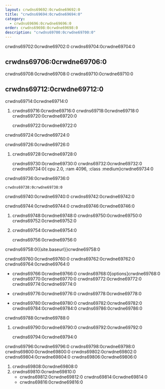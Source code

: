 ```yaml
---
layout: crwdns69692:0crwdne69692:0
title: "crwdns69694:0crwdne69694:0"
category:
  - crwdns69696:0crwdne69696:0
order: crwdns69698:0crwdne69698:0
description: "crwdns69700:0crwdne69700:0"
---
```

crwdns69702:0crwdne69702:0 crwdns69704:0crwdne69704:0

## crwdns69706:0crwdne69706:0

crwdns69708:0crwdne69708:0 crwdns69710:0crwdne69710:0

## crwdns69712:0crwdne69712:0

crwdns69714:0crwdne69714:0

1. crwdns69716:0crwdne69716:0 crwdns69718:0crwdne69718:0 crwdns69720:0crwdne69720:0

    crwdns69722:0crwdne69722:0
    

crwdns69724:0crwdne69724:0

crwdns69726:0crwdne69726:0

1. crwdns69728:0crwdne69728:0

    crwdns69730:0crwdne69730:0
    crwdns69732:0crwdne69732:0
    crwdns69734:0{:cpu 2.0, :ram 4096, :class :medium}crwdne69734:0
    

crwdns69736:0crwdne69736:0

    crwdns69738:0crwdne69738:0
    

crwdns69740:0crwdne69740:0 crwdns69742:0crwdne69742:0

crwdns69744:0crwdne69744:0 crwdns69746:0crwdne69746:0

1. crwdns69748:0crwdne69748:0 crwdns69750:0crwdne69750:0 crwdns69752:0crwdne69752:0

2. crwdns69754:0crwdne69754:0

    crwdns69756:0crwdne69756:0
    

crwdns69758:0{{site.baseurl}}crwdne69758:0

crwdns69760:0crwdne69760:0 crwdns69762:0crwdne69762:0 crwdns69764:0crwdne69764:0

- crwdns69766:0crwdne69766:0 crwdns69768:0[options]crwdne69768:0 crwdns69770:0crwdne69770:0 crwdns69772:0crwdne69772:0 crwdns69774:0crwdne69774:0

- crwdns69776:0crwdne69776:0 crwdns69778:0crwdne69778:0

- crwdns69780:0crwdne69780:0 crwdns69782:0crwdne69782:0 crwdns69784:0crwdne69784:0 crwdns69786:0crwdne69786:0

crwdns69788:0crwdne69788:0

1. crwdns69790:0crwdne69790:0 crwdns69792:0crwdne69792:0

    crwdns69794:0crwdne69794:0
    

crwdns69796:0crwdne69796:0 crwdns69798:0crwdne69798:0 crwdns69800:0crwdne69800:0 crwdns69802:0crwdne69802:0 crwdns69804:0crwdne69804:0 crwdns69806:0crwdne69806:0

1. crwdns69808:0crwdne69808:0
2. crwdns69810:0crwdne69810:0 
    - crwdns69812:0crwdne69812:0 crwdns69814:0crwdne69814:0
    - crwdns69816:0crwdne69816:0